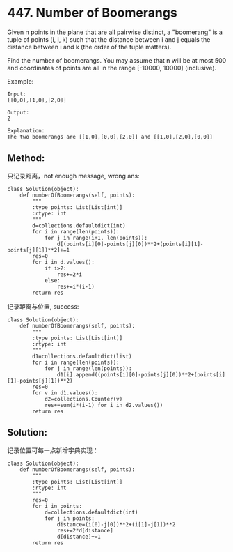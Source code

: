 # 447. Number of Boomerangs

Given n points in the plane that are all pairwise distinct, a "boomerang" is a tuple of points (i, j, k) such that the distance between i and j equals the distance between i and k (the order of the tuple matters).

Find the number of boomerangs. You may assume that n will be at most 500 and coordinates of points are all in the range [-10000, 10000] (inclusive).

Example:

    Input:
    [[0,0],[1,0],[2,0]]
    
    Output:
    2
    
    Explanation:
    The two boomerangs are [[1,0],[0,0],[2,0]] and [[1,0],[2,0],[0,0]]

## Method:

只记录距离，not enough message, wrong ans:

    class Solution(object):
        def numberOfBoomerangs(self, points):
            """
            :type points: List[List[int]]
            :rtype: int
            """
            d=collections.defaultdict(int)
            for i in range(len(points)):
                for j in range(i+1, len(points)):
                    d[(points[i][0]-points[j][0])**2+(points[i][1]-points[j][1])**2]+=1
            res=0
            for i in d.values():
                if i>2:
                    res+=2*i
                else:
                    res+=i*(i-1)
            return res
            
记录距离与位置, success:

    class Solution(object):
        def numberOfBoomerangs(self, points):
            """
            :type points: List[List[int]]
            :rtype: int
            """
            d1=collections.defaultdict(list)
            for i in range(len(points)):
                for j in range(len(points)):
                    d1[i].append((points[i][0]-points[j][0])**2+(points[i][1]-points[j][1])**2)
            res=0
            for v in d1.values():
                d2=collections.Counter(v)
                res+=sum(i*(i-1) for i in d2.values())
            return res
            
## Solution:

记录位置可每一点新增字典实现：

    class Solution(object):
        def numberOfBoomerangs(self, points):
            """
            :type points: List[List[int]]
            :rtype: int
            """
            res=0
            for i in points:
                d=collections.defaultdict(int)
                for j in points:
                    distance=(i[0]-j[0])**2+(i[1]-j[1])**2
                    res+=2*d[distance]
                    d[distance]+=1
            return res